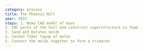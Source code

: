 ```yaml
---
category: process
title: The Phoenix Hull
year: 2023
steps: 1. Make CAD model of boat
2. CNC parts of the hull and construct superstructure in foam
3. Sand and Duratec molds
4. Carbon fiber layup of molds
5. Connect the molds together to form a trimaran
---
```

